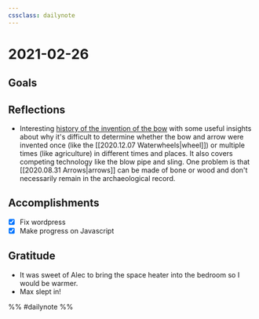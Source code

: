 ```yaml
---
cssclass: dailynote
---
```

# 2021-02-26

## Goals

## Reflections
- Interesting [history of the invention of the bow](https://www.reddit.com/r/AskHistorians/comments/lt7e1h/how_did_bows_and_arrows_evolve_separately_so_many/) with some useful insights about why it's difficult to determine whether the bow and arrow were invented once (like the [[2020.12.07 Waterwheels|wheel]]) or multiple times (like agriculture) in different times and places. It also covers competing technology like the blow pipe and sling. One problem is that [[2020.08.31 Arrows|arrows]] can be made of bone or wood and don't necessarily remain in the archaeological record. 

## Accomplishments
- [x] Fix wordpress 
- [x] Make progress on Javascript

## Gratitude 
- It was sweet of Alec to bring the space heater into the bedroom so I would be warmer. 
- Max slept in! 

%% #dailynote %%